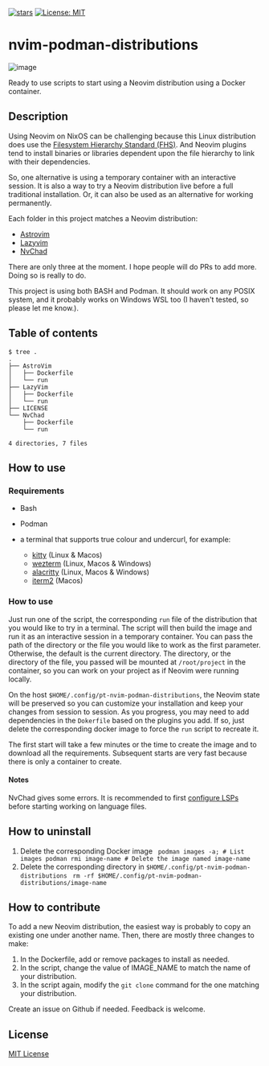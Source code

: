 [![stars](https://img.shields.io/github/stars/Pierre-Thibault/nvim-podman-distributions)](https://github.com/Pierre-Thibault/nvim-podman-distributions)
[![License: MIT](https://img.shields.io/badge/License-MIT-yellow.svg)](https://opensource.org/licenses/MIT)

# nvim-podman-distributions

![image](https://github.com/user-attachments/assets/bb4fc0fe-5fd3-431f-9ad5-de65f207889d)


Ready to use scripts to start using a Neovim distribution using a Docker container.

## Description

Using Neovim on NixOS can be challenging because this Linux distribution does use the [Filesystem Hierarchy Standard (FHS)](https://www.geeksforgeeks.org/linux-file-hierarchy-structure/). And Neovim plugins tend to install binaries or libraries dependent upon the file hierarchy to link with their dependencies.

So, one alternative is using a temporary container with an interactive session. It is also a way to try a Neovim distribution live before a full traditional installation. Or, it can also be used as an alternative for working permanently.

Each folder in this project matches a Neovim distribution:

- [Astrovim](https://docs.astronvim.com/)
- [Lazyvim](https://www.lazyvim.org/)
- [NvChad](https://nvchad.com/)

There are only three at the moment. I hope people will do PRs to add more. Doing so is really to do.

This project is using both BASH and Podman. It should work on any POSIX system, and it probably works on Windows WSL too (I haven't tested, so please let me know.).

## Table of contents

```
$ tree .
.
├── AstroVim
│   ├── Dockerfile
│   └── run
├── LazyVim
│   ├── Dockerfile
│   └── run
├── LICENSE
└── NvChad
    ├── Dockerfile
    └── run

4 directories, 7 files
```
## How to use

### Requirements

- Bash
- Podman
- a terminal that supports true colour and undercurl, for example:

    - [kitty](https://github.com/kovidgoyal/kitty) (Linux & Macos)
    - [wezterm](https://github.com/wez/wezterm) (Linux, Macos & Windows)
    - [alacritty](https://github.com/alacritty/alacritty) (Linux, Macos & Windows)
    - [iterm2](https://iterm2.com/) (Macos)

### How to use

Just run one of the script, the corresponding `run` file of the distribution that you would like to try in a terminal. The script will then build the image and run it as an interactive session in a temporary container. You can pass the path of the directory or the file you would like to work as the first parameter. Otherwise, the default is the current directory. The directory, or the directory of the file, you passed will be mounted at `/root/project` in the container, so you can work on your project as if Neovim were running locally.

On the host `$HOME/.config/pt-nvim-podman-distributions`, the Neovim state will be preserved so you can customize your installation and keep your changes from session to session. As you progress, you may need to add dependencies in the `Dokerfile` based on the plugins you add. If so, just delete the corresponding docker image to force the `run` script to recreate it.

The first start will take a few minutes or the time to create the image and to download all the requirements. Subsequent starts are very fast because there is only a container to create.

#### Notes

NvChad gives some errors. It is recommended to first [configure LSPs](https://nvchad.com/docs/config/lsp) before starting working on language files.

## How to uninstall

1. Delete the corresponding Docker image `
   podman images -a; # List images
   podman rmi image-name # Delete the image named image-name`
3. Delete the corresponding directory in `$HOME/.config/pt-nvim-podman-distributions` `
   rm -rf $HOME/.config/pt-nvim-podman-distributions/image-name`

## How to contribute

To add a new Neovim distribution, the easiest way is probably to copy an existing one under another name. Then, there are mostly three changes to make:

1. In the Dockerfile, add or remove packages to install as needed.
2. In the script, change the value of IMAGE_NAME to match the name of your distribution.
3. In the script again, modify the `git clone` command for the one matching your distribution.

Create an issue on Github if needed. Feedback is welcome.

## License

[MIT License](https://mit-license.org/)
